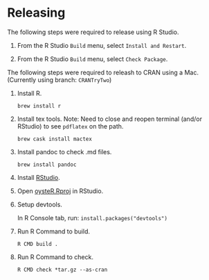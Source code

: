 Releasing
=========

The following steps were required to release using R Studio.

1. From the R Studio `Build` menu, select `Install and Restart`.

2. From the R Studio `Build` menu, select `Check Package`.


The following steps were required to releash to CRAN using a Mac. (Currently using branch: `CRANTryTwo`)

1. Install R.

       brew install r

2. Install tex tools. Note: Need to close and reopen terminal (and/or RStudio) to see `pdflatex` on the path.

       brew cask install mactex
       
3. Install pandoc to check .md files.

       brew install pandoc
    
4. Install [RStudio](https://rstudio.com/products/rstudio/download/#download).

5. Open [oysteR.Rproj](../oysterR.Rproj) in RStudio.

6. Setup devtools.

   In R Console tab, run: `install.packages("devtools")`

7. Run R Command to build.

       R CMD build .
    
8. Run R Command to check.

       R CMD check *tar.gz --as-cran
    
